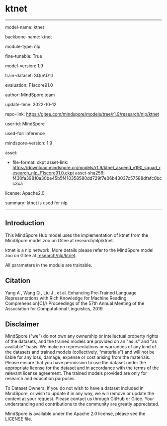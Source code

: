 # ktnet

---

model-name: ktnet

backbone-name: ktnet

module-type: nlp

fine-tunable: True

model-version: 1.9

train-dataset: SQuAD1.1

evaluation: F1score91.0

author: MindSpore team

update-time: 2022-10-12

repo-link: <https://gitee.com/mindspore/models/tree/r1.9/research/nlp/ktnet>

user-id: MindSpore

used-for: inference

mindspore-version: 1.9

asset:

-
    file-format: ckpt
    asset-link: <https://download.mindspore.cn/models/r1.9/ktnet_ascend_v190_squad_research_nlp_F1score91.0.ckpt>
    asset-sha256: f430fa39810a30be45b5f410358580dd729f7e06b43037c57588dfafc0bcc3ca

license: Apache2.0

summary: ktnet is used for nlp

---

## Introduction

This MindSpore Hub model uses the implementation of ktnet from the MindSpore model zoo on Gitee at research/nlp/ktnet.

ktnet is a nlp network. More details please refer to the MindSpore model zoo on Gitee at [research/nlp/ktnet](https://gitee.com/mindspore/models/blob/r1.9/research/nlp/ktnet/README.md).

All parameters in the module are trainable.

## Citation

Yang A ,  Wang Q ,  Liu J , et al. Enhancing Pre-Trained Language Representations with Rich Knowledge for Machine Reading Comprehension[C]// Proceedings of the 57th Annual Meeting of the Association for Computational Linguistics, 2019.

## Disclaimer

MindSpore ("we") do not own any ownership or intellectual property rights of the datasets, and the trained models are provided on an "as is" and "as available" basis. We make no representations or warranties of any kind of the datasets and trained models (collectively, “materials”) and will not be liable for any loss, damage, expense or cost arising from the materials. Please ensure that you have permission to use the dataset under the appropriate license for the dataset and in accordance with the terms of the relevant license agreement. The trained models provided are only for research and education purposes.

To Dataset Owners: If you do not wish to have a dataset included in MindSpore, or wish to update it in any way, we will remove or update the content at your request. Please contact us through GitHub or Gitee. Your understanding and contributions to the community are greatly appreciated.

MindSpore is available under the Apache 2.0 license, please see the LICENSE file.
